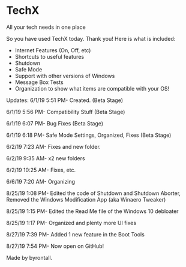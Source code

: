 # TechX
All your tech needs in one place

So you have used TechX today. Thank you! Here is what is included:

- Internet Features (On, Off, etc)
- Shortcuts to useful features
- Shutdown 
- Safe Mode
- Support with other versions of Windows
- Message Box Tests
- Organization to show what items are compatible with your OS!

Updates:
6/1/19 5:51 PM- Created. (Beta Stage) 

6/1/19 5:56 PM- Compatibility Stuff (Beta Stage)

6/1/19 6:07 PM- Bug Fixes (Beta Stage)

6/1/19 6:18 PM- Safe Mode Settings, Organized, Fixes (Beta Stage)

6/2/19 7:23 AM- Fixes and new folder. 

6/2/19 9:35 AM- x2 new folders

6/2/19 10:25 AM- Fixes, etc.

6/6/19 7:20 AM- Organizing

8/25/19 1:08 PM- Edited the code of Shutdown and Shutdown Aborter, Removed the Windows Modification App (aka Winaero Tweaker)

8/25/19 1:15 PM- Edited the Read Me file of the Windows 10 debloater

8/25/19 1:17 PM- Organized and plenty more UI fixes

8/27/19 7:39 PM- Added 1 new feature in the Boot Tools

8/27/19 7:54 PM- Now open on GitHub!

Made by byrontall.
